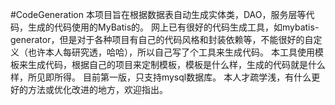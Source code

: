 #CodeGeneration
本项目旨在根据数据表自动生成实体类，DAO，服务层等代码，生成的代码使用的MyBatis的。
网上已有很好的代码生成工具，如mybatis-generator，但是对于各种项目有自己的代码风格和封装依赖等，不能很好的自定义（也许本人每研究透，哈哈），所以自己写了个工具来生成代码。
本工具使用模板来生成代码，根据自己的项目来定制模板，模板是什么样，生成的代码就是什么样，所见即所得。
目前第一版，只支持mysql数据库。
本人才疏学浅，有什么更好的方法或优化改进的地方，欢迎指出。
